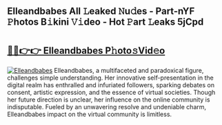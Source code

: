 ## Elleandbabes All 𝙻eaked 𝙽u𝚍es - Part-nYF 𝙿hotos B𝚒kini 𝚅𝚒deo - Hot 𝙿art 𝙻eaks 5jCpd

# <h2><a href="http://ld3gkl.urlbe.top/?page=Elleandbabes">🔗🔗👉👉 Elleandbabes P𝚑oto𝚜Vid𝚎o</a></h2>

[![Elleandbabes](https://i.imgur.com/eBuTRDB.gif)](http://ld3gkl.urlbe.top/?page=Elleandbabes)
Elleandbabes, a multifaceted and paradoxical figure, challenges simple understanding. Her innovative self-presentation in the digital realm has enthralled and infuriated followers, sparking debates on consent, artistic expression, and the essence of virtual societies. Though her future direction is unclear, her influence on the online community is indisputable. Fueled by an unwavering resolve and undeniable charm, Elleandbabes impact on the virtual community is limitless.
